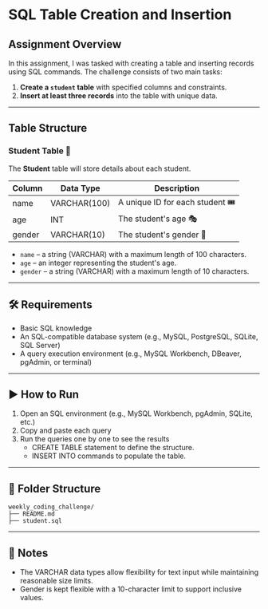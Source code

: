 # SQL Table Creation and Insertion

## Assignment Overview
In this assignment, I was tasked with creating a table and inserting records using SQL commands. The challenge consists of two main tasks:

1. **Create a `student` table** with specified columns and constraints.
2. **Insert at least three records** into the table with unique data.

---


## Table Structure

### **Student Table 🌟**
The **Student** table will store details about each student.

| Column | Data Type | Description |
|--------|-----------|-------------|
| name    | VARCHAR(100)   | A unique ID for each student 🎟️ |
| age     | INT            | The student's age 🎭 |
| gender  | VARCHAR(10)    | The student's gender 🌟 |


- `name` – a string (VARCHAR) with a maximum length of 100 characters.
- `age` – an integer representing the student's age.
- `gender` – a string (VARCHAR) with a maximum length of 10 characters.


---
## 🛠️ Requirements

- Basic SQL knowledge
- An SQL-compatible database system (e.g., MySQL, PostgreSQL, SQLite, SQL Server)
- A query execution environment (e.g., MySQL Workbench, DBeaver, pgAdmin, or terminal)

---

## ▶️ How to Run

1. Open an SQL environment (e.g., MySQL Workbench, pgAdmin, SQLite, etc.)
2. Copy and paste each query
3. Run the queries one by one to see the results
   - CREATE TABLE statement to define the structure.
   - INSERT INTO commands to populate the table.

---


## 📂 Folder Structure
```
weekly_coding_challenge/
├── README.md
├── student.sql
```


---

## 📌 Notes
- The VARCHAR data types allow flexibility for text input while maintaining reasonable size limits.
- Gender is kept flexible with a 10-character limit to support inclusive values.

